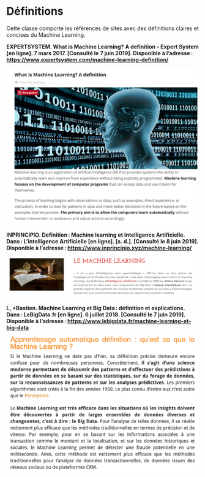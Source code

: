 # Définitions

Cette classe comporte les références de sites avec des définitions claires et concises du Machine Learning.

**EXPERTSYSTEM. What is Machine Learning? A definition - Expert System [en ligne]. 7 mars 2017. [Consulté le 7 juin 2019]. Disponible à l’adresse : https://www.expertsystem.com/machine-learning-definition/**

![MLdef1](images/MLdef1.png)


**INPRINCIPIO. Definition : Machine learning et Intelligence Artificielle. Dans : L’intelligence Artificielle [en ligne]. [s. d.]. [Consulté le 8 juin 2019]. Disponible à l’adresse : https://www.inprincipio.xyz/machine-learning/**

![Mldef3](images/MLdef3.png)



**L, +Bastien. Machine Learning et Big Data : définition et explications. Dans : LeBigData.fr [en ligne]. 6 juillet 2018. [Consulté le 7 juin 2019]. Disponible à l’adresse : https://www.lebigdata.fr/machine-learning-et-big-data**

![MLdef2](images/MLdef2.png)

